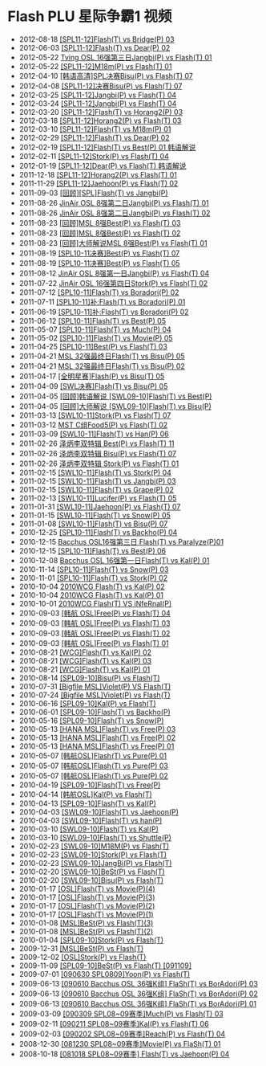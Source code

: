 # Flash PLU 星际争霸1 视频

<ul>
<li> <span>2012-08-18</span> <a href="http://sc.plu.cn/vod/spl08-09/2012-08-18/1048919.html"  target="_blank">[SPL11-12]Flash(T) vs Bridge(P) 03</a></li>
<li> <span>2012-06-03</span> <a href="http://sc.plu.cn/vod/spl08-09/2012-06-03/1046793.html"  target="_blank">[SPL11-12]Flash(T) vs Dear(P) 02</a></li>
<li> <span>2012-05-22</span> <a href="http://sc.plu.cn/vod/OSL2009/2012-05-22/1046536.html"  target="_blank">Tving OSL 16强第三日Jangbi(P) vs Flash(T) 01</a></li>
<li> <span>2012-05-22</span> <a href="http://sc.plu.cn/vod/spl08-09/2012-05-22/1046533.html"  target="_blank">[SPL11-12]M18m(P) vs Flash(T) 01</a></li>
<li> <span>2012-04-10</span> <a href="http://sc.plu.cn/vod/spl08-09/2012-04-12/1045860.html"  target="_blank">[韩语高清]SPL决赛Bisu(P) vs Flash(T) 07</a></li>
<li> <span>2012-04-08</span> <a href="http://sc.plu.cn/vod/spl08-09/2012-04-08/1045810.html"  target="_blank">[SPL11-12]决赛Bisu(P) vs Flash(T) 07</a></li>
<li> <span>2012-03-25</span> <a href="http://sc.plu.cn/vod/spl08-09/2012-03-25/1045610.html"  target="_blank">[SPL11-12]Jangbi(P) vs Flash(T) 04</a></li>
<li> <span>2012-03-24</span> <a href="http://sc.plu.cn/vod/spl08-09/2012-03-24/1045576.html"  target="_blank">[SPL11-12]Jangbi(P) vs Flash(T) 04</a></li>
<li> <span>2012-03-20</span> <a href="http://sc.plu.cn/vod/spl08-09/2012-03-20/1045529.html"  target="_blank">[SPL11-12]Flash(T) vs Horang2(P) 03</a></li>
<li> <span>2012-03-18</span> <a href="http://sc.plu.cn/vod/spl08-09/2012-03-18/1045482.html"  target="_blank">[SPL11-12]Horang2(P) vs Flash(T) 03</a></li>
<li> <span>2012-03-10</span> <a href="http://sc.plu.cn/vod/spl08-09/2012-03-10/1045335.html"  target="_blank">[SPL11-12]Flash(T) vs M18m(P) 01</a></li>
<li> <span>2012-02-29</span> <a href="http://sc.plu.cn/vod/spl08-09/2012-02-29/1045137.html"  target="_blank">[SPL11-12]Flash(T) vs Dear(P) 02</a></li>
<li> <span>2012-02-19</span> <a href="http://sc.plu.cn/vod/spl08-09/2012-02-19/1044936.html"  target="_blank">[SPL11-12]Flash(T) vs Best(P) 01 韩语解说</a></li>
<li> <span>2012-02-11</span> <a href="http://sc.plu.cn/vod/spl08-09/2012-02-11/1044793.html"  target="_blank">[SPL11-12]Stork(P) vs Flash(T) 04  	</a></li>
<li> <span>2012-01-19</span> <a href="http://sc.plu.cn/vod/spl08-09/2012-01-19/1044441.html"  target="_blank">[SPL11-12]Dear(P) vs Flash(T) 韩语解说</a></li>
<li> <span>2011-12-18</span> <a href="http://sc.plu.cn/vod/spl08-09/2011-12-18/1043885.html"  target="_blank">[SPL11-12]Horang2(P) vs Flash(T) 01</a></li>
<li> <span>2011-11-29</span> <a href="http://sc.plu.cn/vod/spl08-09/2011-11-29/1043407.html"  target="_blank">[SPL11-12]Jaehoon(P) vs Flash(T) 02</a></li>
<li> <span>2011-09-03</span> <a href="http://sc.plu.cn/vod/f/2011-09-03/1041168.html"  target="_blank">[回顾][SPL]Flash(T) vs Jangbi(P)</a></li>
<li> <span>2011-08-26</span> <a href="http://sc.plu.cn/vod/OSL2009/2011-08-26/1040982.html"  target="_blank">JinAir OSL 8强第二日Jangbi(P) vs Flash(T) 01</a></li>
<li> <span>2011-08-26</span> <a href="http://sc.plu.cn/vod/OSL2009/2011-08-26/1040983.html"  target="_blank">JinAir OSL 8强第二日Jangbi(P) vs Flash(T) 02</a></li>
<li> <span>2011-08-23</span> <a href="http://sc.plu.cn/vod/f/2011-08-23/1040888.html"  target="_blank">[回顾]MSL 8强Best(P) vs Flash(T) 03</a></li>
<li> <span>2011-08-23</span> <a href="http://sc.plu.cn/vod/f/2011-08-23/1040887.html"  target="_blank">[回顾]MSL 8强Best(P) vs Flash(T) 02</a></li>
<li> <span>2011-08-23</span> <a href="http://sc.plu.cn/vod/f/2011-08-23/1040886.html"  target="_blank">[回顾]大师解说MSL 8强Best(P) vs Flash(T) 01</a></li>
<li> <span>2011-08-19</span> <a href="http://sc.plu.cn/vod/spl08-09/2011-08-19/1040743.html"  target="_blank">[SPL10-11决赛]Best(P) vs Flash(T) 07</a></li>
<li> <span>2011-08-19</span> <a href="http://sc.plu.cn/vod/spl08-09/2011-08-19/1040741.html"  target="_blank">[SPL10-11决赛]Best(P) vs Flash(T) 05</a></li>
<li> <span>2011-08-12</span> <a href="http://sc.plu.cn/vod/OSL2009/2011-08-12/1040508.html"  target="_blank">JinAir OSL 8强第一日Jangbi(P) vs Flash(T) 04</a></li>
<li> <span>2011-07-22</span> <a href="http://sc.plu.cn/vod/OSL2009/2011-07-22/1039877.html"  target="_blank">JinAir OSL 16强第四日Stork(P) vs Flash(T) 02</a></li>
<li> <span>2011-07-12</span> <a href="http://sc.plu.cn/vod/spl08-09/2011-07-12/1039580.html"  target="_blank">[SPL10-11]Flash(T) vs Boradori(P) 02</a></li>
<li> <span>2011-07-11</span> <a href="http://sc.plu.cn/vod/spl08-09/2011-07-11/1039546.html"  target="_blank">[SPL10-11]补:Flash(T) vs Boradori(P) 01</a></li>
<li> <span>2011-06-19</span> <a href="http://sc.plu.cn/vod/spl08-09/2011-06-19/1038464.html"  target="_blank">[SPL10-11]补:Flash(T) vs Boradori(P) 02</a></li>
<li> <span>2011-06-12</span> <a href="http://sc.plu.cn/vod/spl08-09/2011-06-12/1038264.html"  target="_blank">[SPL10-11]Flash(T) vs Best(P) 05</a></li>
<li> <span>2011-05-07</span> <a href="http://sc.plu.cn/vod/spl08-09/2011-05-07/1037281.html"  target="_blank">[SPL10-11]Flash(T) vs Much(P) 04</a></li>
<li> <span>2011-05-02</span> <a href="http://sc.plu.cn/vod/spl08-09/2011-05-02/1037066.html"  target="_blank">[SPL10-11]Flash(T) vs Movie(P) 05</a></li>
<li> <span>2011-04-25</span> <a href="http://sc.plu.cn/vod/spl08-09/2011-04-25/1036565.html"  target="_blank">[SPL10-11]Best(P) vs Flash(T) 03</a></li>
<li> <span>2011-04-21</span> <a href="http://sc.plu.cn/vod/msl09/2011-04-21/1036404.html"  target="_blank">MSL 32强最终日Flash(T) vs Bisu(P) 05</a></li>
<li> <span>2011-04-21</span> <a href="http://sc.plu.cn/vod/msl09/2011-04-21/1036401.html"  target="_blank">MSL 32强最终日Flash(T) vs Bisu(P) 02</a></li>
<li> <span>2011-04-17</span> <a href="http://sc.plu.cn/vod/spl08-09/2011-04-17/1035849.html"  target="_blank">[全明星赛]Flash(P) vs Bisu(T) 05</a></li>
<li> <span>2011-04-09</span> <a href="http://sc.plu.cn/vod/spl08-09/2011-04-09/1035427.html"  target="_blank">[SWL决赛]Flash(T) vs Bisu(P) 05</a></li>
<li> <span>2011-04-05</span> <a href="http://sc.plu.cn/vod/f/2011-04-05/1035355.html"  target="_blank">[回顾]韩语解说 [SWL09-10]Flash(T) vs Best(P)</a></li>
<li> <span>2011-04-05</span> <a href="http://sc.plu.cn/vod/f/2011-04-05/1035353.html"  target="_blank">[回顾]大师解说 [SWL09-10]Flash(T) vs Bisu(P)</a></li>
<li> <span>2011-03-13</span> <a href="http://sc.plu.cn/vod/spl08-09/2011-03-13/1034692.html"  target="_blank">[SWL10-11]Stork(P) vs Flash(T) 07</a></li>
<li> <span>2011-03-12</span> <a href="http://sc.plu.cn/vod/msl09/2011-03-12/1034677.html"  target="_blank">MST C组Food5(P) vs Flash(T) 02</a></li>
<li> <span>2011-03-09</span> <a href="http://sc.plu.cn/vod/spl08-09/2011-03-09/1034637.html"  target="_blank">[SWL10-11]Flash(T) vs Han(P) 06</a></li>
<li> <span>2011-02-26</span> <a href="http://sc.plu.cn/vod/hotvod/2011-02-26/1034442.html"  target="_blank">泽炳李双特辑 Best(P) vs Flash(T) 11</a></li>
<li> <span>2011-02-26</span> <a href="http://sc.plu.cn/vod/hotvod/2011-02-26/1034438.html"  target="_blank">泽炳李双特辑 Bisu(P) vs Flash(T) 07</a></li>
<li> <span>2011-02-26</span> <a href="http://sc.plu.cn/vod/hotvod/2011-02-26/1034432.html"  target="_blank">泽炳李双特辑 Stork(P) vs Flash(T) 01</a></li>
<li> <span>2011-02-15</span> <a href="http://sc.plu.cn/vod/spl08-09/2011-02-15/1034286.html"  target="_blank">[SWL10-11]Flash(T) vs Stork(P) 04</a></li>
<li> <span>2011-02-15</span> <a href="http://sc.plu.cn/vod/spl08-09/2011-02-15/1034285.html"  target="_blank">[SWL10-11]Flash(T) vs Jangbi(P) 03</a></li>
<li> <span>2011-02-15</span> <a href="http://sc.plu.cn/vod/spl08-09/2011-02-15/1034284.html"  target="_blank">[SWL10-11]Flash(T) vs Grape(P) 02</a></li>
<li> <span>2011-02-13</span> <a href="http://sc.plu.cn/vod/spl08-09/2011-02-13/1034267.html"  target="_blank">[SWL10-11]Lucifer(P) vs Flash(T) 05</a></li>
<li> <span>2011-01-31</span> <a href="http://sc.plu.cn/vod/spl08-09/2011-01-31/1034230.html"  target="_blank">[SWL10-11]Jaehoon(P) vs Flash(T) 07</a></li>
<li> <span>2011-01-15</span> <a href="http://sc.plu.cn/vod/spl08-09/2011-01-15/1034058.html"  target="_blank">[SWL10-11]Flash(T) vs Snow(P) 05</a></li>
<li> <span>2011-01-08</span> <a href="http://sc.plu.cn/vod/spl08-09/2011-01-08/1033981.html"  target="_blank">[SWL10-11]Flash(T) vs Bisu(P) 07</a></li>
<li> <span>2010-12-25</span> <a href="http://sc.plu.cn/vod/spl08-09/2010-12-25/1033850.html"  target="_blank">[SPL10-11]Flash(T) vs Backho(P) 04</a></li>
<li> <span>2010-12-15</span> <a href="http://sc.plu.cn/vod/OSL2009/2010-12-15/1033742.html"  target="_blank">Bacchus OSL16强第三日 Flash(T) vs Paralyze(P)01</a></li>
<li> <span>2010-12-15</span> <a href="http://sc.plu.cn/vod/spl08-09/2010-12-15/1033741.html"  target="_blank">[SPL10-11]Flash(T) vs Best(P) 06</a></li>
<li> <span>2010-12-08</span> <a href="http://sc.plu.cn/vod/OSL2009/2010-12-08/1033672.html"  target="_blank">Bacchus OSL 16强第一日Flash(T) vs Kal(P) 01</a></li>
<li> <span>2010-11-14</span> <a href="http://sc.plu.cn/vod/spl08-09/2010-11-14/1033357.html"  target="_blank">[SPL10-11]Flash(T) vs Snow(P) 03</a></li>
<li> <span>2010-11-01</span> <a href="http://sc.plu.cn/vod/spl08-09/2010-11-01/1033160.html"  target="_blank">[SPL10-11]Flash(T) vs Stork(P) 02</a></li>
<li> <span>2010-10-04</span> <a href="http://sc.plu.cn/vod/wcg2008/2010-10-04/1032933.html"  target="_blank">2010WCG Flash(T) vs Kal(P) 02</a></li>
<li> <span>2010-10-04</span> <a href="http://sc.plu.cn/vod/wcg2008/2010-10-04/1032932.html"  target="_blank">2010WCG Flash(T) vs Kal(P) 01</a></li>
<li> <span>2010-10-01</span> <a href="http://sc.plu.cn/vod/wcg2008/2010-10-01/1032907.html"  target="_blank">2010WCG Flash(T) VS iNfeRnal(P)</a></li>
<li> <span>2010-09-03</span> <a href="http://sc.plu.cn/vod/OSL2009/2010-09-03/1032817.html"  target="_blank">[韩航 OSL]Free(P) vs Flash(T) 04</a></li>
<li> <span>2010-09-03</span> <a href="http://sc.plu.cn/vod/OSL2009/2010-09-03/1032816.html"  target="_blank">[韩航 OSL]Free(P) vs Flash(T) 03</a></li>
<li> <span>2010-09-03</span> <a href="http://sc.plu.cn/vod/OSL2009/2010-09-03/1032815.html"  target="_blank">[韩航 OSL]Free(P) vs Flash(T) 02</a></li>
<li> <span>2010-09-03</span> <a href="http://sc.plu.cn/vod/OSL2009/2010-09-03/1032814.html"  target="_blank">[韩航 OSL]Free(P) vs Flash(T) 01</a></li>
<li> <span>2010-08-21</span> <a href="http://sc.plu.cn/vod/wcg2008/2010-08-21/1032755.html"  target="_blank">[WCG]Flash(T) vs Kal(P) 02</a></li>
<li> <span>2010-08-21</span> <a href="http://sc.plu.cn/vod/wcg2008/2010-08-21/1032754.html"  target="_blank">[WCG]Flash(T) vs Kal(P) 03</a></li>
<li> <span>2010-08-21</span> <a href="http://sc.plu.cn/vod/wcg2008/2010-08-21/1032753.html"  target="_blank">[WCG]Flash(T) vs Kal(P) 01</a></li>
<li> <span>2010-08-14</span> <a href="http://sc.plu.cn/vod/spl08-09/2010-08-14/1032700.html"  target="_blank">[SPL09-10]Bisu(P) vs Flash(T)</a></li>
<li> <span>2010-07-31</span> <a href="http://sc.plu.cn/vod/msl09/2010-07-31/1032575.html"  target="_blank">[Bigfile MSL]Violet(P) VS Flash(T)</a></li>
<li> <span>2010-07-24</span> <a href="http://sc.plu.cn/vod/msl09/2010-07-24/1032513.html"  target="_blank">[Bigfile MSL]Violet(P) vs Flash(T)</a></li>
<li> <span>2010-06-16</span> <a href="http://sc.plu.cn/vod/spl08-09/2010-06-16/1032005.html"  target="_blank">[SPL09-10]Kal(P) vs Flash(T)</a></li>
<li> <span>2010-06-01</span> <a href="http://sc.plu.cn/vod/spl08-09/2010-06-01/1031855.html"  target="_blank">[SPL09-10]Flash(T) vs Backho(P)</a></li>
<li> <span>2010-05-16</span> <a href="http://sc.plu.cn/vod/spl08-09/2010-05-16/1031708.html"  target="_blank">[SPL09-10]Flash(T) vs Snow(P)</a></li>
<li> <span>2010-05-13</span> <a href="http://sc.plu.cn/vod/msl09/2010-05-13/1031681.html"  target="_blank">[HANA MSL]Flash(T) vs Free(P) 03</a></li>
<li> <span>2010-05-13</span> <a href="http://sc.plu.cn/vod/msl09/2010-05-13/1031680.html"  target="_blank">[HANA MSL]Flash(T) vs Free(P) 02</a></li>
<li> <span>2010-05-13</span> <a href="http://sc.plu.cn/vod/msl09/2010-05-13/1031679.html"  target="_blank">[HANA MSL]Flash(T) vs Free(P) 01</a></li>
<li> <span>2010-05-07</span> <a href="http://sc.plu.cn/vod/OSL2009/2010-05-07/1031607.html"  target="_blank">[韩航OSL]Flash(T) vs Pure(P) 01</a></li>
<li> <span>2010-05-07</span> <a href="http://sc.plu.cn/vod/OSL2009/2010-05-07/1031606.html"  target="_blank">[韩航OSL]Flash(T) vs Pure(P) 03</a></li>
<li> <span>2010-05-07</span> <a href="http://sc.plu.cn/vod/OSL2009/2010-05-07/1031605.html"  target="_blank">[韩航OSL]Flash(T) vs Pure(P) 02</a></li>
<li> <span>2010-04-19</span> <a href="http://sc.plu.cn/vod/spl08-09/2010-04-19/1031372.html"  target="_blank">[SPL09-10]Flash(T) vs Free(P)</a></li>
<li> <span>2010-04-14</span> <a href="http://sc.plu.cn/vod/OSL2009/2010-04-14/1031337.html"  target="_blank">[韩航OSL]Kal(P) vs Flash(T)</a></li>
<li> <span>2010-04-13</span> <a href="http://sc.plu.cn/vod/spl08-09/2010-04-13/1031314.html"  target="_blank">[SPL09-10]Flash(T) vs Kal(P)</a></li>
<li> <span>2010-04-03</span> <a href="http://sc.plu.cn/vod/spl08-09/2010-04-03/1031229.html"  target="_blank">[SWL09-10]Flash(T) vs Jaehoon(P)</a></li>
<li> <span>2010-04-03</span> <a href="http://sc.plu.cn/vod/spl08-09/2010-04-03/1031225.html"  target="_blank">[SWL09-10]Flash(T) vs han(P)</a></li>
<li> <span>2010-03-10</span> <a href="http://sc.plu.cn/vod/spl08-09/2010-03-10/1030820.html"  target="_blank">[SWL09-10]Flash(T) vs Kal(P)</a></li>
<li> <span>2010-03-10</span> <a href="http://sc.plu.cn/vod/spl08-09/2010-03-10/1030819.html"  target="_blank">[SWL09-10]Flash(T) vs Shuttle(P)</a></li>
<li> <span>2010-02-23</span> <a href="http://sc.plu.cn/vod/spl08-09/2010-02-23/1030488.html"  target="_blank">[SWL09-10]M18M(P) vs Flash(T)</a></li>
<li> <span>2010-02-23</span> <a href="http://sc.plu.cn/vod/spl08-09/2010-02-23/1030487.html"  target="_blank">[SWL09-10]Stork(P) vs Flash(T)</a></li>
<li> <span>2010-02-23</span> <a href="http://sc.plu.cn/vod/spl08-09/2010-02-23/1030486.html"  target="_blank">[SWL09-10]JangBi(P) vs Flash(T)</a></li>
<li> <span>2010-02-20</span> <a href="http://sc.plu.cn/vod/spl08-09/2010-02-20/1030437.html"  target="_blank">[SWL09-10]BeSt(P) vs Flash(T)</a></li>
<li> <span>2010-02-20</span> <a href="http://sc.plu.cn/vod/spl08-09/2010-02-20/1030435.html"  target="_blank">[SWL09-10]Bisu(P) vs Flash(T)</a></li>
<li> <span>2010-01-17</span> <a href="http://sc.plu.cn/vod/OSL2009/2010-01-17/1030081.html"  target="_blank">[OSL]Flash(T) vs Movie(P)(4)</a></li>
<li> <span>2010-01-17</span> <a href="http://sc.plu.cn/vod/OSL2009/2010-01-17/1030080.html"  target="_blank">[OSL]Flash(T) vs Movie(P)(3)</a></li>
<li> <span>2010-01-17</span> <a href="http://sc.plu.cn/vod/OSL2009/2010-01-17/1030079.html"  target="_blank">[OSL]Flash(T) vs Movie(P)(2)</a></li>
<li> <span>2010-01-17</span> <a href="http://sc.plu.cn/vod/OSL2009/2010-01-17/1030078.html"  target="_blank">[OSL]Flash(T) vs Movie(P)(1)</a></li>
<li> <span>2010-01-08</span> <a href="http://sc.plu.cn/vod/msl09/2010-01-08/1029949.html"  target="_blank">[MSL]BeSt(P) vs Flash(T)(3)</a></li>
<li> <span>2010-01-08</span> <a href="http://sc.plu.cn/vod/msl09/2010-01-08/1029948.html"  target="_blank">[MSL]BeSt(P) vs Flash(T)(2)</a></li>
<li> <span>2010-01-04</span> <a href="http://sc.plu.cn/vod/spl08-09/2010-01-04/1029927.html"  target="_blank">[SPL09-10]Stork(P) vs Flash(T)</a></li>
<li> <span>2009-12-31</span> <a href="http://sc.plu.cn/vod/msl09/2009-12-31/1029849.html"  target="_blank">[MSL]BeSt(P) vs Flash(T)</a></li>
<li> <span>2009-12-02</span> <a href="http://sc.plu.cn/vod/OSL2009/2009-12-02/1029317.html"  target="_blank">[OSL]Stork(P) vs Flash(T)</a></li>
<li> <span>2009-11-09</span> <a href="http://sc.plu.cn/vod/spl08-09/2009-11-09/1028966.html"  target="_blank">[SPL09-10]BeSt(P) vs Flash(T) [091109]</a></li>
<li> <span>2009-07-01</span> <a href="http://sc.plu.cn/vod/spl08-09/2009-07-01/1027333.html"  target="_blank">[090630 SPL0809]Yoon(P) vs Flash(T)</a></li>
<li> <span>2009-06-13</span> <a href="http://sc.plu.cn/vod/OSL2009/2009-06-13/1027158.html"  target="_blank">[090610 Bacchus OSL 36强K组] FlaSh(T) vs BorAdori(P) 03</a></li>
<li> <span>2009-06-13</span> <a href="http://sc.plu.cn/vod/OSL2009/2009-06-13/1027156.html"  target="_blank">[090610 Bacchus OSL 36强K组] FlaSh(T) vs BorAdori(P) 02</a></li>
<li> <span>2009-06-13</span> <a href="http://sc.plu.cn/vod/OSL2009/2009-06-13/1027155.html"  target="_blank">[090610 Bacchus OSL 36强K组] FlaSh(T) vs BorAdori(P) 01</a></li>
<li> <span>2009-03-09</span> <a href="http://sc.plu.cn/vod/spl08-09/2009-03-19/6407.html"  target="_blank">[090309 SPL08~09赛季]Much(P) vs Flash(T) 03</a></li>
<li> <span>2009-02-11</span> <a href="http://sc.plu.cn/vod/spl08-09/2009-03-19/6250.html"  target="_blank">[090211 SPL08~09赛季]Kal(P) vs Flash(T) 06</a></li>
<li> <span>2009-02-03</span> <a href="http://sc.plu.cn/vod/spl08-09/2009-03-19/6198.html"  target="_blank">[090202 SPL08~09赛季]Reach(P) vs Flash(T) 04</a></li>
<li> <span>2008-12-30</span> <a href="http://sc.plu.cn/vod/spl08-09/2009-03-19/6095.html"  target="_blank">[081230 SPL08~09赛季]Movie(P) vs FlaSh(T) 01</a></li>
<li> <span>2008-10-18</span> <a href="http://sc.plu.cn/vod/spl08-09/2009-03-19/5501.html"  target="_blank">[081018 SPL08~09赛季] Flash(T) vs Jaehoon(P) 04</a></li>
</ul>